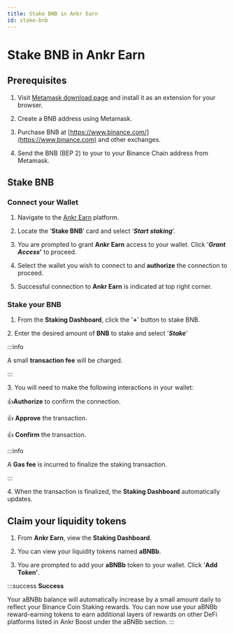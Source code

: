 ```yaml
---
title: Stake BNB in Ankr Earn
id: stake-bnb
---
```


# Stake BNB in Ankr Earn

## Prerequisites

1. Visit [Metamask download page](https://metamask.io/download/) and install it as an extension for your browser. 

2. Create a BNB address using Metamask.

1. Purchase BNB at [https://www.binance.com/](https://www.binance.com) and other exchanges.

3. Send the BNB (BEP 2) to your to your Binance Chain address from Metamask.

## Stake BNB

### Connect your Wallet

1. Navigate to the [Ankr Earn](https://stakefi.Ankr.com/liquid-staking/launchpad) platform.

2. Locate the ‘**Stake BNB**’ card and select ‘_**Start staking**_’.
3. You are prompted to grant **Ankr Earn** access to your wallet. Click '_**Grant Access**_**'** to proceed.
4. Select the wallet you wish to connect to and **authorize** the connection to proceed.
5. Successful connection to **Ankr Earn** is indicated at top right corner.

### Stake your BNB

1. From the&nbsp;**Staking Dashboard**, click the '**+**' button to stake BNB.

&#x20; 2\. Enter the desired amount of **BNB** to stake and select '_**Stake**_'

:::info

A small **transaction fee** will be charged.

:::

3\. You will need to make the following interactions in your wallet:

:thumbsup:**Authorize** to confirm the connection.

:thumbsup: **Approve** the transaction.

:thumbsup: **Confirm** the transaction.

:::info

A **Gas fee** is incurred to finalize the staking transaction.

:::

4\. When the transaction is finalized, the **Staking Dashboard** automatically updates.

## Claim your liquidity tokens

1. From **Ankr Earn**, view the **Staking Dashboard**. 

2. You can view your liquidity tokens named **aBNBb**. 

3. You are prompted to add your **aBNBb** token to your wallet. Click '**Add Token'**.

:::success
**Success**

Your aBNBb balance will automatically increase by a small amount daily to reflect your Binance Coin Staking rewards. You can now use your aBNBb reward-earning tokens to earn additional layers of rewards on other DeFi platforms listed in Ankr Boost under the aBNBb section.
:::